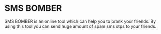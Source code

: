 # SMS BOMBER


SMS BOMBER is an online tool which can help you to prank your friends. By using this tool you can send huge amount of spam sms otps to your friends.
